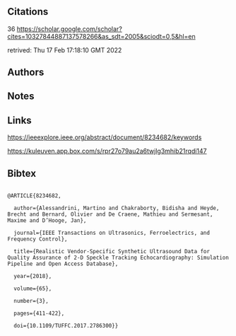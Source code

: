 # 
## Citations
36
https://scholar.google.com/scholar?cites=10327844887137578266&as_sdt=2005&sciodt=0,5&hl=en

retrived: Thu 17 Feb 17:18:10 GMT 2022

## Authors 

## Notes

## Links 
https://ieeexplore.ieee.org/abstract/document/8234682/keywords

https://kuleuven.app.box.com/s/rpr27o79au2a6twjlg3mhib21rqdi147

## Bibtex 


```

@ARTICLE{8234682,

  author={Alessandrini, Martino and Chakraborty, Bidisha and Heyde, Brecht and Bernard, Olivier and De Craene, Mathieu and Sermesant, Maxime and D’Hooge, Jan},

  journal={IEEE Transactions on Ultrasonics, Ferroelectrics, and Frequency Control}, 

  title={Realistic Vendor-Specific Synthetic Ultrasound Data for Quality Assurance of 2-D Speckle Tracking Echocardiography: Simulation Pipeline and Open Access Database}, 

  year={2018},

  volume={65},

  number={3},

  pages={411-422},

  doi={10.1109/TUFFC.2017.2786300}}
```

